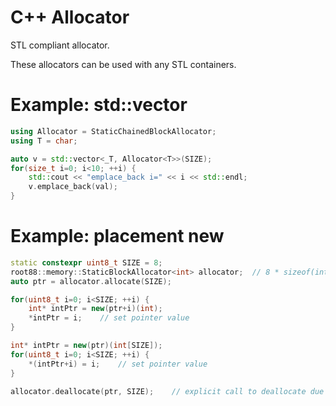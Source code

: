 # C++ Allocator

STL compliant allocator.

These allocators can be used with any STL containers.

# Example: std::vector
``` c++
using Allocator = StaticChainedBlockAllocator;
using T = char;

auto v = std::vector<_T, Allocator<T>>(SIZE);
for(size_t i=0; i<10; ++i) {
    std::cout << "emplace_back i=" << i << std::endl;
    v.emplace_back(val);
}
```


# Example: placement new
``` c++
static constexpr uint8_t SIZE = 8;
root88::memory::StaticBlockAllocator<int> allocator;  // 8 * sizeof(int)
auto ptr = allocator.allocate(SIZE);

for(uint8_t i=0; i<SIZE; ++i) {
    int* intPtr = new(ptr+i)(int);
    *intPtr = i;    // set pointer value
}

int* intPtr = new(ptr)(int[SIZE]);
for(uint8_t i=0; i<SIZE; ++i) {
    *(intPtr+i) = i;    // set pointer value
}

allocator.deallocate(ptr, SIZE);    // explicit call to deallocate due to new placement
```




